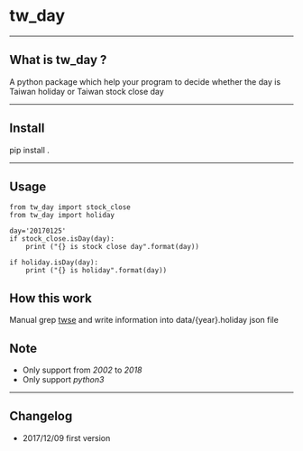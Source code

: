 # tw_day
----
## What is tw_day ?
A python package which help your program to decide whether the day is Taiwan holiday or Taiwan stock close day

----
## Install
pip install .

----
## Usage
    from tw_day import stock_close
    from tw_day import holiday

    day='20170125'
    if stock_close.isDay(day):
        print ("{} is stock close day".format(day))

    if holiday.isDay(day):
        print ("{} is holiday".format(day))

## How this work
Manual grep [twse](http://www.twse.com.tw/holidaySchedule/holidaySchedule.html?queryYear=91) and write information into data/{year}.holiday json file


## Note
- Only support from *2002* to *2018*
- Only support *python3*


----
## Changelog
- 2017/12/09 first version

